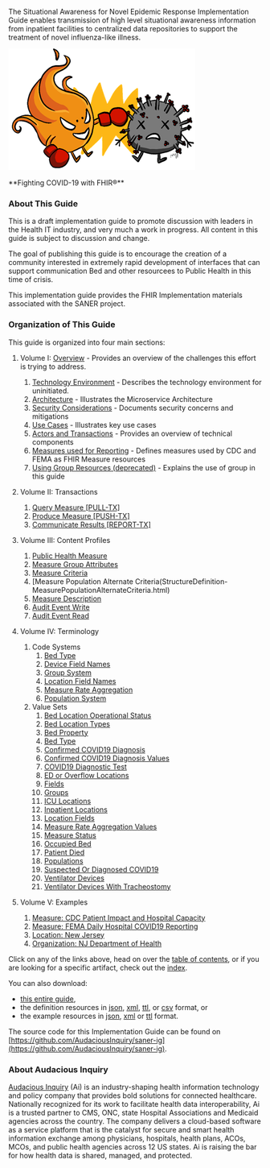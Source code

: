 
The Situational Awareness for Novel Epidemic Response Implementation Guide enables transmission
of high level situational awareness information from inpatient facilities to centralized data repositories
to support the treatment of novel influenza-like illness.

![The SANER Project Logo](SANERLogo.png)
<div style='float: clear'/>
**Fighting COVID-19 with FHIR®**




### About This Guide
This is a draft implementation guide to promote discussion with leaders in the Health
IT industry, and very much a work in progress.  All content in this guide is subject
to discussion and change.

The goal of publishing this guide is to encourage the creation of a community interested
in extremely rapid development of interfaces that can support communication Bed and other
resourcees to Public Health in this time of crisis.

This implementation guide provides the FHIR Implementation materials associated with
the SANER project.

### Organization of This Guide
This guide is organized into four main sections:

1. Volume I: [Overview](overview.html) - Provides an overview of the challenges this effort is trying to address.
   1. [Technology Environment](technology_environment.html) - Describes the technology environment for uninitiated.
   2. [Architecture](architecture.html) - Illustrates the Microservice Architecture
   3. [Security Considerations](security_considerations.html) - Documents security concerns and mitigations
   4. [Use Cases](use_cases.html) - Illustrates key use cases
   5. [Actors and Transactions](actors_and_transactions.html) - Provides an overview of technical components
   6. [Measures used for Reporting](measures.html) - Defines measures used by CDC and FEMA as FHIR Measure resources
   7. [Using Group Resources (deprecated)](using_group_resources.html) - Explains the use of group in this guide

2. Volume II: Transactions
   1. [Query Measure [PULL-TX]](transaction-1.html)
   2. [Produce Measure [PUSH-TX]](transaction-2.html)
   3. [Communicate Results [REPORT-TX]](transaction-3.html)

3. Volume III: Content Profiles
   1. [Public Health Measure](StructureDefinition-PublicHealthMeasure.html)
   2. [Measure Group Attributes](StructureDefinition-MeasureGroupAttributes.html)
   3. [Measure Criteria](StructureDefinition-MeasureCriteria.html)
   4. [Measure Population Alternate Criteria(StructureDefinition-MeasurePopulationAlternateCriteria.html)
   5. [Measure Description](StructureDefinition-MeasureDescription.html)
   6. [Audit Event Write](StructureDefinition-audit-event-write.html)
   7. [Audit Event Read](StructureDefinition-audit-event-read.html)

4. Volume IV: Terminology
   1. Code Systems
      1. [Bed Type](CodeSystem-BedType.json)
      1. [Device Field Names](CodeSystem-DeviceFieldNames.json)
      1. [Group System](CodeSystem-GroupSystem.json)
      1. [Location Field Names](CodeSystem-LocationFieldNames.json)
      1. [Measure Rate Aggregation](CodeSystem-MeasureRateAggregation.json)
      1. [Population System](CodeSystem-PopulationSystem.json)
   2. Value Sets
      1. [Bed Location Operational Status](ValueSet-BedLocationOperationalStatus.json)
      1. [Bed Location Types](ValueSet-BedLocationTypes.json)
      1. [Bed Property](ValueSet-BedProperty.json)
      1. [Bed Type](ValueSet-BedType.json)
      1. [Confirmed COVID19 Diagnosis](ValueSet-ConfirmedCOVID19Diagnosis.json)
      1. [Confirmed COVID19 Diagnosis Values](ValueSet-ConfirmedCOVID19DiagnosisValues.json)
      1. [COVID19 Diagnostic Test](ValueSet-COVID19DiagnosticTest.json)
      1. [ED or Overflow Locations](ValueSet-EDorOverflowLocations.json)
      1. [Fields](ValueSet-Fields.json)
      1. [Groups](ValueSet-Groups.json)
      1. [ICU Locations](ValueSet-ICULocations.json)
      1. [Inpatient Locations](ValueSet-InpatientLocations.json)
      1. [Location Fields](ValueSet-LocationFields.json)
      1. [Measure Rate Aggregation Values](ValueSet-MeasureRateAggregationValues.json)
      1. [Measure Status](ValueSet-MeasureStatus.json)
      1. [Occupied Bed](ValueSet-OccupiedBed.json)
      1. [Patient Died](ValueSet-PatientDied.json)
      1. [Populations](ValueSet-Populations.json)
      1. [Suspected Or Diagnosed COVID19](ValueSet-SuspectedOrDiagnosedCOVID19.json)
      1. [Ventilator Devices](ValueSet-VentilatorDevices.json)
      1. [Ventilator Devices With Tracheostomy](ValueSet-VentilatorDevicesWithTracheostomy.json)


5. Volume V: Examples
   1. [Measure: CDC Patient Impact and Hospital Capacity](Measure-CDCPatientImpactandHospitalCapacity.json.html)
   2. [Measure: FEMA Daily Hospital COVID19 Reporting](Measure-FEMADailyHospitalCOVID19Reporting.json.html)
   3. [Location: New Jersey](Location-states-NH.json.html)
   4. [Organization: NJ Department of Health](Organization-NJ-DPH.json.html)

Click on any of the links above, head on over the [table of contents](toc.html), or
if you are looking for a specific artifact, check out the [index](artifacts.html).

You can also download:

* [this entire guide](full-ig.zip),
* the definition resources in [json](definitions.json.zip), [xml](definitions.xml.zip), [ttl](definitions.ttl.zip), or [csv](csvs.zip) format, or
* the example resources in [json](examples.json.zip), [xml](examples.xml.zip) or [ttl](examples.ttl.zip) format.

The source code for this Implementation Guide can be found on
[https://github.com/AudaciousInquiry/saner-ig](https://github.com/AudaciousInquiry/saner-ig).

### About Audacious Inquiry ###
[Audacious Inquiry](https://ainq.com) (Ai) is an industry-shaping health information technology and
policy company that provides bold solutions for connected healthcare. Nationally recognized for its
work to facilitate health data interoperability, Ai is a trusted partner to CMS, ONC, state Hospital
Associations and Medicaid agencies across the country. The company delivers a cloud-based software as
a service platform that is the catalyst for secure and smart health information exchange among
physicians, hospitals, health plans, ACOs, MCOs, and public health agencies across 12 US states.
Ai is raising the bar for how health data is shared, managed, and protected.

